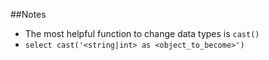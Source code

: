 ##Notes

* The most helpful function to change data types is `cast()`
* `select cast('<string|int> as <object_to_become>')`
